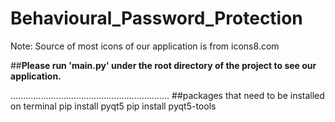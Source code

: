 # Behavioural_Password_Protection
Note: Source of most icons of our application is from icons8.com 


##**Please run 'main.py' under the root directory of the project to see our application.**

...............................................................
##packages that need to be installed on terminal 
pip install pyqt5
pip install pyqt5-tools


